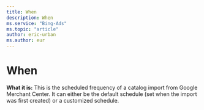 ```yaml
---
title: When
description: When
ms.service: "Bing-Ads"
ms.topic: "article"
author: eric-urban
ms.author: eur
---
```


# When

**What it is:** This is the scheduled frequency of a catalog import from Google Merchant Center. It can either be the default schedule (set when the import was first created) or a customized schedule.


